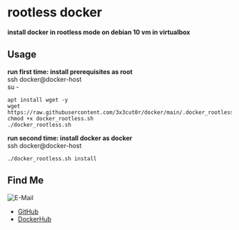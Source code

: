 # rootless docker

**install docker in rootless mode on debian 10 vm in virtualbox**

## Usage

**run first time: install prerequisites as root**  
ssh docker@docker-host  
su -  
```shell
apt install wget -y
wget https://raw.githubusercontent.com/3x3cut0r/docker/main/.docker_rootless_vbox/docker_rootless.sh
chmod +x docker_rootless.sh
./docker_rootless.sh
```

**run second time: install docker as docker**  
ssh docker@docker-host
```shell
./docker_rootless.sh install
```

## Find Me <a name="findme"></a>

![E-Mail](https://img.shields.io/badge/E--Mail-executor55%40gmx.de-red)
* [GitHub](https://github.com/3x3cut0r)
* [DockerHub](https://hub.docker.com/u/3x3cut0r)

